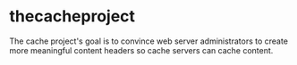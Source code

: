 # thecacheproject
The cache project's goal is to convince web server administrators to create more meaningful content headers so cache servers can cache content.
